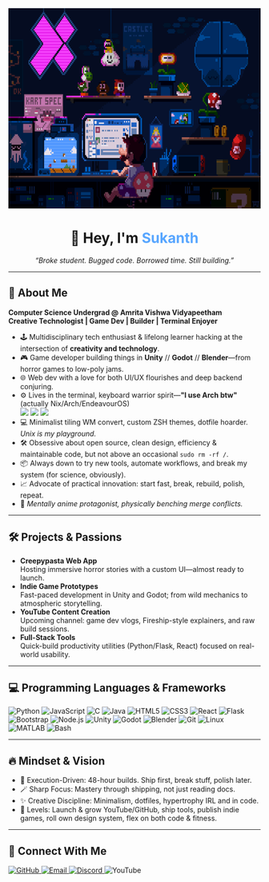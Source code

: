 <!-- Typing animation / header --> <img src="mario.gif" alt="Mario typing animation" width="100%" height="400"/> <h1 align="center">👋 Hey, I'm <span style="color:#58a6ff;">Sukanth</span></h1> <p align="center"><em>“Broke student. Bugged code. Borrowed time. Still building.”</em></p>

---

## 🚀 About Me

**Computer Science Undergrad @ Amrita Vishwa Vidyapeetham**  
**Creative Technologist | Game Dev | Builder | Terminal Enjoyer**

- 🕹️ Multidisciplinary tech enthusiast & lifelong learner hacking at the intersection of **creativity and technology**.
- 🎮 Game developer building things in **Unity** // **Godot** // **Blender**—from horror games to low-poly jams.
- 🌐 Web dev with a love for both UI/UX flourishes and deep backend conjuring.
- ⚙️ Lives in the terminal, keyboard warrior spirit—**"I use Arch btw"** (actually Nix/Arch/EndeavourOS)  
  <img src="https://cdn.jsdelivr.net/gh/devicons/devicon/icons/linux/linux-original.svg" width="20"/> <img src="https://cdn.jsdelivr.net/gh/devicons/devicon/icons/bash/bash-original.svg" width="20"/> <img src="https://cdn.jsdelivr.net/gh/devicons/devicon/icons/nixos/nixos-original.svg" width="20"/>
- 💻 Minimalist tiling WM convert, custom ZSH themes, dotfile hoarder. *Unix is my playground.*
- 🛠️ Obsessive about open source, clean design, efficiency & maintainable code, but not above an occasional `sudo rm -rf /`.
- 📦 Always down to try new tools, automate workflows, and break my system (for science, obviously).
- 📈 Advocate of practical innovation: start fast, break, rebuild, polish, repeat.
- 🧠 *Mentally anime protagonist, physically benching merge conflicts.*

---

## 🛠️ Projects & Passions

- **Creepypasta Web App**  
  Hosting immersive horror stories with a custom UI—almost ready to launch.
- **Indie Game Prototypes**  
  Fast-paced development in Unity and Godot; from wild mechanics to atmospheric storytelling.
- **YouTube Content Creation**  
  Upcoming channel: game dev vlogs, Fireship-style explainers, and raw build sessions.
- **Full-Stack Tools**  
  Quick-build productivity utilities (Python/Flask, React) focused on real-world usability.

---

## 💻 Programming Languages & Frameworks

<p align="left">
  <img src="https://cdn.jsdelivr.net/gh/devicons/devicon/icons/python/python-original.svg" width="40" alt="Python"/>
  <img src="https://cdn.jsdelivr.net/gh/devicons/devicon/icons/javascript/javascript-original.svg" width="40" alt="JavaScript"/>
  <img src="https://cdn.jsdelivr.net/gh/devicons/devicon/icons/c/c-original.svg" width="40" alt="C"/>
  <img src="https://cdn.jsdelivr.net/gh/devicons/devicon/icons/java/java-original.svg" width="40" alt="Java"/>
  <img src="https://cdn.jsdelivr.net/gh/devicons/devicon/icons/html5/html5-original.svg" width="40" alt="HTML5"/>
  <img src="https://cdn.jsdelivr.net/gh/devicons/devicon/icons/css3/css3-original.svg" width="40" alt="CSS3"/>
  <img src="https://cdn.jsdelivr.net/gh/devicons/devicon/icons/react/react-original.svg" width="40" alt="React"/>
  <img src="https://cdn.jsdelivr.net/gh/devicons/devicon/icons/flask/flask-original.svg" width="40" alt="Flask"/>
  <img src="https://cdn.jsdelivr.net/gh/devicons/devicon/icons/bootstrap/bootstrap-original.svg" width="40" alt="Bootstrap"/>
  <img src="https://cdn.jsdelivr.net/gh/devicons/devicon/icons/nodejs/nodejs-original.svg" width="40" alt="Node.js"/>
  <img src="https://cdn.jsdelivr.net/gh/devicons/devicon/icons/unity/unity-original.svg" width="40" alt="Unity"/>
  <img src="https://cdn.jsdelivr.net/gh/devicons/devicon/icons/godot/godot-original.svg" width="40" alt="Godot"/>
  <img src="https://cdn.jsdelivr.net/gh/devicons/devicon/icons/blender/blender-original.svg" width="40" alt="Blender"/>
  <img src="https://cdn.jsdelivr.net/gh/devicons/devicon/icons/git/git-original.svg" width="40" alt="Git"/>
  <img src="https://cdn.jsdelivr.net/gh/devicons/devicon/icons/linux/linux-original.svg" width="40" alt="Linux"/>
  <img src="https://cdn.jsdelivr.net/gh/devicons/devicon/icons/matlab/matlab-original.svg" width="40" alt="MATLAB"/>
  <img src="https://cdn.jsdelivr.net/gh/devicons/devicon/icons/bash/bash-original.svg" width="40" alt="Bash"/>
</p>

---

## 🔥 Mindset & Vision

- 🏃 Execution-Driven: 48-hour builds. Ship first, break stuff, polish later.
- 🪄 Sharp Focus: Mastery through shipping, not just reading docs.
- ✨ Creative Discipline: Minimalism, dotfiles, hypertrophy IRL and in code.
- 🎯 Levels: Launch & grow YouTube/GitHub, ship tools, publish indie games, roll own design system, flex on both code & fitness.

---

## 👾 Connect With Me

<p align="left">
  <a href="https://github.com/Sukanth19" target="_blank">
    <img src="https://img.shields.io/badge/GitHub-181717?style=for-the-badge&logo=github&logoColor=white" alt="GitHub"/>
  </a>
  <a href="mailto:sukan3066@gmail.com" target="_blank">
    <img src="https://img.shields.io/badge/Email-D14836?style=for-the-badge&logo=gmail&logoColor=white" alt="Email"/>
  </a>
  <a href="https://discord.com/users/zynk__19" target="_blank">
    <img src="https://img.shields.io/badge/Discord-5865F2?style=for-the-badge&logo=discord&logoColor=white" alt="Discord"/>
  </a>
  <img src="https://img.shields.io/badge/YouTube-Coming_Soon-red?style=for-the-badge&logo=youtube&logoColor=white" alt="YouTube"/>
</p>
